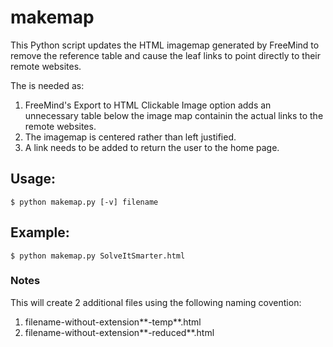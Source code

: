 # makemap
This Python script updates the HTML imagemap generated by FreeMind to remove the reference table and cause the leaf links to point directly to their remote websites.

The is needed as:

1. FreeMind's Export to HTML Clickable Image option adds an unnecessary table below the image map containin the actual links to the remote websites.
2. The imagemap is centered rather than left justified.
3. A link needs to be added to return the user to the home page.

## Usage:
```
$ python makemap.py [-v] filename
```

## Example:
```
$ python makemap.py SolveItSmarter.html
```

### Notes
This will create 2 additional files using the following naming covention:
1. filename-without-extension**-temp**.html
2. filename-without-extension**-reduced**.html
